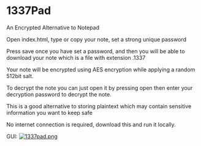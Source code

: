 # 1337Pad
An Encrypted Alternative to Notepad

Open index.html, type or copy your note, set a strong unique password

Press save once you have set a password, and then you will be able to download your note which is a file with extension .1337

Your note will be encrypted using AES encryption while applying a random 512bit salt.

To decrypt the note you can just open it by pressing open then enter your decryption password to decrypt the note.

This is a good alternative to storing plaintext which may contain sensitive information you want to keep safe

No internet connection is required, download this and run it locally.

GUI:
[![1337pad.png](https://i.postimg.cc/sfTp8fBx/1337pad.png)](https://postimg.cc/xqbJN23V)
